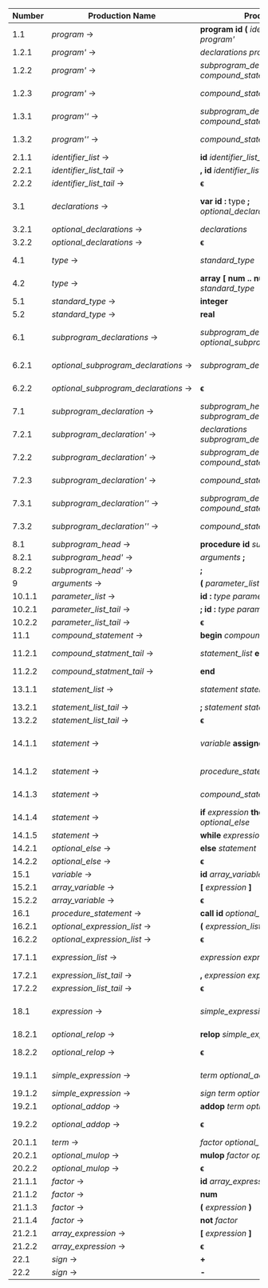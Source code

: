 | Number | Production Name                      | Production                                                            | Firsts                                                                   | Follows |
|--------|--------------------------------------|-----------------------------------------------------------------------|--------------------------------------------------------------------------|---------|
|  1.1   | *program* →                          | **program** **id** **(** *identifier_list* **)** **;** *program'*     | {**program**}                                                            | {**$**}
|  1.2.1 | *program'* →                         | *declarations* *program''*                                            | F(*declarations*) = {**var**}
|  1.2.2 | *program'* →                         | *subprogram_declarations* *compound_statement* **.**                  | F(*subprogram_declarations*) = {**procedure**}
|  1.2.3 | *program'* →                         | *compound_statement* **.**                                            | F(*compound_statement*) = {**begin**}
|  1.3.1 | *program''* →                        | *subprogram_declarations* *compound_statement* **.**                  | F(*subprogram_declarations*) = {**procedure**}
|  1.3.2 | *program''* →                        | *compound_statement* **.**                                            | F(*compound_statement*) = {**begin**}
|  2.1.1 | *identifier_list* →                  | **id** *identifier_list_tail*                                         | {**id**}                                                                 | {**)**}
|  2.2.1 | *identifier_list_tail* →             | **,** **id** *identifier_list_tail*                                   | {**,**}                                                                  | ↓
|  2.2.2 | *identifier_list_tail* →             | **ϵ**                                                                 | {**ϵ**} →                                                                | f(*identifier_list*) = {**)**}
|  3.1   | *declarations* →                     | **var** **id** **:** type **;** *optional_declarations*               | {**var**}                                                                | F(*program''*) ∪ F(*subprogram_declaration''*) = {**procedure**, **begin**}
|  3.2.1 | *optional_declarations* →            | *declarations*                                                        | F(*declarations*) = {**var**}                                            | ↓
|  3.2.2 | *optional_declarations* →            | **ϵ**                                                                 | {**ϵ**} →                                                                | f(*declarations*) = {**procedure**, **begin**}
|  4.1   | *type* →                             | *standard_type*                                                       | F(*standard_type*) = {**integer**, **real**}
|  4.2   | *type* →                             | **array** **[** **num** **\.\.** **num** **]** **of** *standard_type* | {**array**}
|  5.1   | *standard_type* →                    | **integer**                                                           | {**integer**}
|  5.2   | *standard_type* →                    | **real**                                                              | {**real**}
|  6.1   | *subprogram_declarations* →          | *subprogram_declaration* **;** *optional_subprogram_declarations*     | F(*subprogram_declaration*) = {**procedure**}                            | F(*compound_statement*) ∪ f(*optional_subprogram_declarations*) = {**begin**}
|  6.2.1 | *optional_subprogram_declarations* → | *subprogram_declarations*                                             | F(*subprogram_declarations*) = {**procedure**}                           | ↓
|  6.2.2 | *optional_subprogram_declarations* → | **ϵ**                                                                 | {**ϵ**} →                                                                | f(*subprogram_declarations*) = F(*compound_statement*) = {**begin**}
|  7.1   | *subprogram_declaration* →           | *subprogram_head* *subprogram_declaration'*                           | F(*subprogram_head*) = {**procedure**}
|  7.2.1 | *subprogram_declaration'* →          | *declarations* *subprogram_declaration''*                             | F(*declarations*) = {**var**}
|  7.2.2 | *subprogram_declaration'* →          | *subprogram_declarations* *compound_statement*                        | F(*subprogram_declarations*) = {**procedure**}
|  7.2.3 | *subprogram_declaration'* →          | *compound_statement*                                                  | F(*compound_statement*) = {**begin**}
|  7.3.1 | *subprogram_declaration''* →         | *subprogram_declarations* *compound_statement*                        | F(*subprogram_declarations*) = {**procedure**}
|  7.3.2 | *subprogram_declaration''* →         | *compound_statement*                                                  | F(*compound_statement*) = {**begin**}
|  8.1   | *subprogram_head* →                  | **procedure** **id** *subprogram_head'*                               | {**procedure**}
|  8.2.1 | *subprogram_head'* →                 | *arguments* **;**                                                     | F(*arguments*) = {**(**}
|  8.2.2 | *subprogram_head'* →                 | **;**                                                                 | {**;**}
|  9     | *arguments* →                        | **(** *parameter_list* **)**                                          | {**(**}
| 10.1.1 | *parameter_list* →                   | **id** **:** *type* *parameter_list_tail*                             | {**id**}                                                                 | {**)**}
| 10.2.1 | *parameter_list_tail* →              | **;** **id** **:** *type* *parameter_list_tail*                       | {**;**}                                                                  | ↓
| 10.2.2 | *parameter_list_tail* →              | **ϵ**                                                                 | {**ϵ**} →                                                                | f(*parameter_list*) = {**)**}
| 11.1   | *compound_statement* →               | **begin** *compound_statment_tail*                                    | {**begin**}
| 11.2.1 | *compound_statment_tail* →           | *statement_list* **end**                                              | F(*statement_list*) = {**id**, **call**, **begin**, **if**, **while**}
| 11.2.2 | *compound_statment_tail* →           | **end**                                                               | {**end**}
| 13.1.1 | *statement_list* →                   | *statement* *statement_list_tail*                                     | F(*statement*) = {**id**, **call**, **begin**, **if**, **while**}        | {**end**}
| 13.2.1 | *statement_list_tail* →              | **;** *statement* *statement_list_tail*                               | {**;**}                                                                  | ↓
| 13.2.2 | *statement_list_tail* →              | **ϵ**                                                                 | {**ϵ**} →                                                                | f(*statement_list*) = {**end**}
| 14.1.1 | *statement* →                        | *variable* **assignop** *expression*                                  | F(*variable*) = {**id**}                                                 | F(*statement_list_tail*) ∪ F(*optional_else*) ∪ f(*optional_else*) = {**;**, **else**}
| 14.1.2 | *statement* →                        | *procedure_statement*                                                 | F(*procedure_statement*) = {**call**}                                    | ↑
| 14.1.3 | *statement* →                        | *compound_statement*                                                  | F(*compound_statement*) = {**begin**}                                    | ↑
| 14.1.4 | *statement* →                        | **if** *expression* **then** *statement* *optional_else*              | {**if**}                                                                 | ↑
| 14.1.5 | *statement* →                        | **while** *expression* **do** *statement*                             | {**while**}                                                              | ↑
| 14.2.1 | *optional_else* →                    | **else** *statement*                                                  | {**else**}                                                               | ↓
| 14.2.2 | *optional_else* →                    | **ϵ**                                                                 | {**ϵ**} →                                                                | f(*statement*) = {**;**, **else**}
| 15.1   | *variable* →                         | **id** *array_variable*                                               | {**id**}                                                                 | {**assignop**}
| 15.2.1 | *array_variable* →                   | **[** *expression* **]**                                              | {**[**}                                                                  | ↓
| 15.2.2 | *array_variable* →                   | **ϵ**                                                                 | {**ϵ**} →                                                                | f(*variable*) = {**assignop**}
| 16.1   | *procedure_statement* →              | **call** **id** *optional_expression_list*                            | {**call**}                                                               | f(*statement*) = {**;**, **else**}
| 16.2.1 | *optional_expression_list* →         | **(** *expression_list* **)**                                         | {**(**}
| 16.2.2 | *optional_expression_list* →         | **ϵ**                                                                 | {**ϵ**} →                                                                | f(*procedure_statement*) = {**;**, **else**}
| 17.1.1 | *expression_list* →                  | *expression* *expression_list_tail*                                   | F(*expression*) = {**id**, **num**, **(**, **not**, **+**, **-**}        | {**)**}
| 17.2.1 | *expression_list_tail* →             | **,** *expression* *expression_list_tail*                             | {**,**}                                                                  | ↓
| 17.2.2 | *expression_list_tail* →             | **ϵ**                                                                 | {**ϵ**} →                                                                | f(*expression_list*) = {**)**}
| 18.1   | *expression* →                       | *simple_expression* *optional_relop*                                  | F(*simple_expression*) = {**id**, **num**, **(**, **not**, **+**, **-**} | f(*statement*) ∪ {**then**, **do**, **]**, **)**} ∪ F(*expression_list_tail*) = {**;**, **else**, **then**, **do**, **]**, **)**, **,**}
| 18.2.1 | *optional_relop* →                   | **relop** *simple_expression*                                         | {**relop**}
| 18.2.2 | *optional_relop* →                   | **ϵ**                                                                 | {**ϵ**} →                                                                | f(*expression*) = {**;**, **else**, **then**, **do**, **]**, **)**, **,**}
| 19.1.1 | *simple_expression* →                | *term* *optional_addop*                                               | F(*term*) = {**id**, **num**, **(**, **not**}                            | f(*optional_relop*) ∪ F(*optional_relop*) = {**;**, **else**, **then**, **do**, **]**, **)**, **,**, **relop**}
| 19.1.2 | *simple_expression* →                | *sign* *term* *optional_addop*                                        | F(*sign*) = {**+**, **-**}                                               | ↑
| 19.2.1 | *optional_addop* →                   | **addop** *term* *optional_addop*                                     | {**addop**}                                                              | ↓
| 19.2.2 | *optional_addop* →                   | **ϵ**                                                                 | {**ϵ**} →                                                                | f(*simple_expression*) = {**;**, **else**, **then**, **do**, **]**, **)**, **,**, **relop**}
| 20.1.1 | *term* →                             | *factor* *optional_mulop*                                             | F(*factor*) = {**id**, **num**, **(**, **not**}                          | F(*optional_addop*) = {**addop**}
| 20.2.1 | *optional_mulop* →                   | **mulop** *factor* *optional_mulop*                                   | {**mulop**}                                                              | ↓
| 20.2.2 | *optional_mulop* →                   | **ϵ**                                                                 | {**ϵ**} →                                                                | f(*term*) = {**addop**}
| 21.1.1 | *factor* →                           | **id** *array_expression*                                             | {**id**}                                                                 | F(*optional_mulop*) = {**mulop**}
| 21.1.2 | *factor* →                           | **num**                                                               | {**num**}                                                                | ↑
| 21.1.3 | *factor* →                           | **(** *expression* **)**                                              | {**(**}                                                                  | ↑
| 21.1.4 | *factor* →                           | **not** *factor*                                                      | {**not**}                                                                | ↑
| 21.2.1 | *array_expression* →                 | **[** *expression* **]**                                              | {**[** }                                                                 | ↓
| 21.2.2 | *array_expression* →                 | **ϵ**                                                                 | {**ϵ**} →                                                                | f(*factor*) = {**mulop**}
| 22.1   | *sign* →                             | **+**                                                                 | {**+**}
| 22.2   | *sign* →                             | **-**                                                                 | {**-**}
